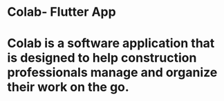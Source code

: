 # Colab- Flutter App

# Colab is a software application that is designed to help construction professionals manage and organize their work on the go. 
 
   
